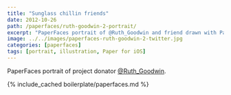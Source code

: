 ```yaml
---
title: "Sunglass chillin friends"
date: 2012-10-26
path: /paperfaces/ruth-goodwin-2-portrait/
excerpt: "PaperFaces portrait of @Ruth_Goodwin and friend drawn with Paper for iOS on an iPad."
image: ../../images/paperfaces-ruth-goodwin-2-twitter.jpg
categories: [paperfaces]
tags: [portrait, illustration, Paper for iOS]
---
```


PaperFaces portrait of project donator [@Ruth_Goodwin](https://twitter.com/Ruth_Goodwin).

{% include_cached boilerplate/paperfaces.md %}
